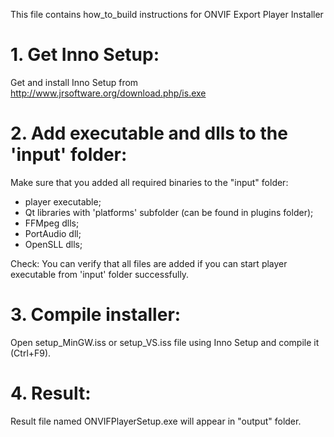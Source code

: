 This file contains how_to_build instructions for ONVIF Export Player Installer

# 1. Get Inno Setup:

Get and install Inno Setup from http://www.jrsoftware.org/download.php/is.exe


# 2. Add executable and dlls to the 'input' folder:

Make sure that you added all required binaries to the "input" folder:

* player executable;
* Qt libraries with 'platforms' subfolder (can be found in plugins folder);
* FFMpeg dlls;
* PortAudio dll;
* OpenSLL dlls;

Check: You can verify that all files are added if you can start player executable from 'input' folder successfully.

# 3. Compile installer:

Open setup_MinGW.iss or setup_VS.iss file using Inno Setup and compile it (Ctrl+F9).


# 4. Result:

Result file named ONVIFPlayerSetup.exe will appear in "output" folder.

